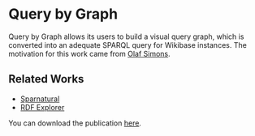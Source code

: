 # Query by Graph

Query by Graph allows its users to build a visual query graph, which is converted into an adequate SPARQL query for Wikibase instances.
The motivation for this work came from [Olaf Simons](https://blog.factgrid.de/archives/2596).

## Related Works
- [Sparnatural](https://github.com/sparna-git/Sparnatural)
- [RDF Explorer](https://rdfexplorer.org/)

You can download the publication [here](https://www.daniel-motz.de/static-content/Query-by-Graph-Bachelor-Thesis.pdf).
